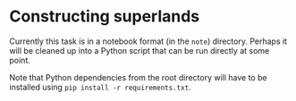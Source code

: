 # Constructing superlands

Currently this task is in a notebook format (in the `note`) directory. Perhaps it will be cleaned up into a Python script that can be run directly at some point.

Note that Python dependencies from the root directory will have to be installed using `pip install -r requirements.txt`.
